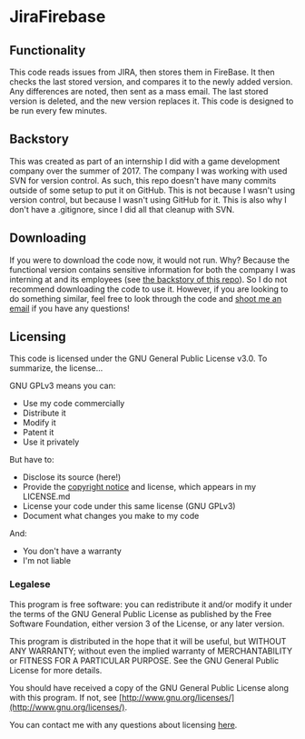 # JiraFirebase

## Functionality

This code reads issues from JIRA, then stores them in FireBase. It then checks the last stored version, and compares it to the newly added version. Any differences are noted, then sent as a mass email. The last stored version is deleted, and the new version replaces it.
This code is designed to be run every few minutes.

## Backstory

This was created as part of an internship I did with a game development company over the summer of 2017. The company I was working with used SVN for version control. As such, this repo doesn't have many commits outside of some setup to put it on GitHub. This is not because I wasn't using version control, but because I wasn't using GitHub for it.
This is also why I don't have a .gitignore, since I did all that cleanup with SVN.

## Downloading

If you were to download the code now, it would not run. Why? Because the functional version contains sensitive information for both the company I was interning at and its employees (see [the backstory of this repo](#backstory)). So I do not recommend downloading the code to use it. However, if you are looking to do something similar, feel free to look through the code and [shoot me an email](mailto:hazel.r.pearson@gmail.com) if you have any questions!

## Licensing

This code is licensed under the GNU General Public License v3.0. To summarize, the license...

GNU GPLv3 means you can:
- Use my code commercially
- Distribute it
- Modify it
- Patent it
- Use it privately

But have to:
- Disclose its source (here!)
- Provide the [copyright notice](#legalese) and license, which appears in my LICENSE.md
- License your code under this same license (GNU GPLv3)
- Document what changes you make to my code

And:
- You don't have a warranty
- I'm not liable

### Legalese

This program is free software: you can redistribute it and/or modify it under the terms of the GNU General Public License as published by the Free Software Foundation, either version 3 of the License, or any later version.

This program is distributed in the hope that it will be useful, but WITHOUT ANY WARRANTY; without even the implied warranty of MERCHANTABILITY or FITNESS FOR A PARTICULAR PURPOSE.  See the GNU General Public License for more details.

You should have received a copy of the GNU General Public License along with this program.  If not, see [http://www.gnu.org/licenses/](http://www.gnu.org/licenses/).

You can contact me with any questions about licensing [here](mailto:hazel.r.pearson@gmail.com).